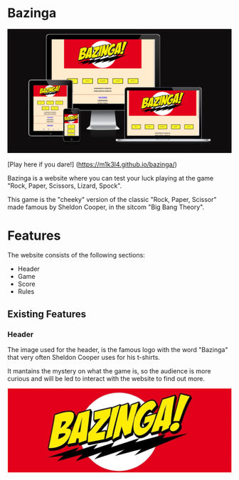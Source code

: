# Bazinga

![Responsice Mockup](https://github.com/m1k3l4/bazinga/blob/main/docs/images/bazinga-readme.PNG)

[Play here if you dare!] (https://m1k3l4.github.io/bazinga/)

Bazinga is a website where you can test your luck playing at the game "Rock, Paper, Scissors, Lizard, Spock".

This game is the "cheeky" version of the classic "Rock, Paper, Scissor" made famous by Sheldon Cooper, in the sitcom "Big Bang Theory".

# Features

The website consists of the following sections:

* Header
* Game
* Score
* Rules

## Existing Features

### Header

The image used for the header, is the famous logo with the word "Bazinga" that very often Sheldon Cooper uses for his t-shirts.

It mantains the mystery on what the game is, so the audience is more curious and will be led to interact with the website to find out more.

![Responsice Mockup](https://github.com/m1k3l4/bazinga/blob/main/docs/images/bazinga-logo.PNG)


